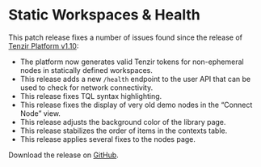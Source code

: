 # Static Workspaces & Health

This patch release fixes a number of issues found since the release of [Tenzir Platform v1.10](https://github.com/tenzir/platform/releases/tag/v1.10.0):

* The platform now generates valid Tenzir tokens for non-ephemeral nodes in statically defined workspaces.
* This release adds a new `/health` endpoint to the user API that can be used to check for network connectivity.
* This release fixes TQL syntax highlighting.
* This release fixes the display of very old demo nodes in the “Connect Node” view.
* This release adjusts the background color of the library page.
* This release stabilizes the order of items in the contexts table.
* This release applies several fixes to the nodes page.

Download the release on [GitHub](https://github.com/tenzir/platform/releases/tag/v1.10.1).